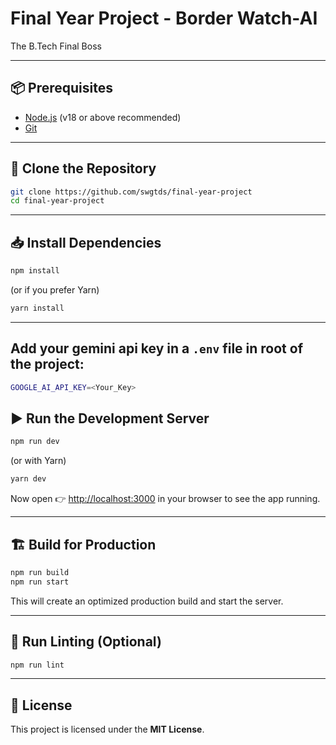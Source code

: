 # Final Year Project - Border Watch-AI

The B.Tech Final Boss

---

## 📦 Prerequisites

* [Node.js](https://nodejs.org/) (v18 or above recommended)
* [Git](https://git-scm.com/)

---

## 🔽 Clone the Repository

```bash
git clone https://github.com/swgtds/final-year-project
cd final-year-project
```

---

## 📥 Install Dependencies

```bash
npm install
```

(or if you prefer Yarn)

```bash
yarn install
```

---

## Add your gemini api key in a `.env` file in root of the project:
```bash
GOOGLE_AI_API_KEY=<Your_Key>
```

## ▶️ Run the Development Server

```bash
npm run dev
```

(or with Yarn)

```bash
yarn dev
```

Now open 👉 [http://localhost:3000](http://localhost:3000) in your browser to see the app running.

---

## 🏗️ Build for Production

```bash
npm run build
npm run start
```

This will create an optimized production build and start the server.

---

## 🧪 Run Linting (Optional)

```bash
npm run lint
```

---

## 📝 License

This project is licensed under the **MIT License**.
